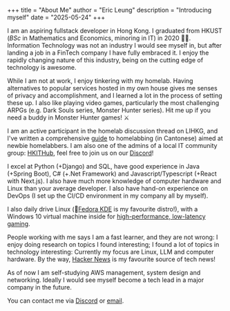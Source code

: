 +++
title = "About Me"
author = "Eric Leung"
description = "Introducing myself"
date = "2025-05-24"
+++

I am an aspiring fullstack developer in Hong Kong. I graduated from HKUST (*BSc* in Mathematics and Economics, minoring in IT) in 2020 :man_student:. Information Technology was not an industry I would see myself in, but after landing a job in a FinTech company I have fully embraced it. I enjoy the rapidly changing nature of this industry, being on the cutting edge of technology is awesome.

While I am not at work, I enjoy tinkering with my homelab. Having alternatives to popular services hosted in my own house gives me senses of privacy and accomplishment, and I learned a lot in the process of setting these up. I also like playing video games, particularly the most challenging ARPGs (e.g. Dark Souls series, Monster Hunter series). Hit me up if you need a buddy in Monster Hunter games! :crossed_swords:

I am an active participant in the homelab discussion thread on LIHKG, and I've written a comprehensive [guide](../posts/003_lihkg_consumer_nas/) to homelabbing (in Cantonese) aimed at newbie homelabbers. I am also one of the admins of a local IT community group: [HKITHub](https://www.facebook.com/groups/hkithub), feel free to join us on our [Discord](https://discord.gg/D45jCfzwhP)!

I excel at Python (+Django) and SQL, have good experience in Java (+Spring Boot), C# (+.Net Framework) and Javascript/Typescript (+React with Next.js). I also have much more knowledge of computer hardware and Linux than your average developer. I also have hand-on experience on DevOps (I set up the CI/CD environment in my company all by myself).

I also daily drive Linux (:tophat:[Fedora KDE](https://fedoraproject.org/spins/kde/) is my favourite distro!), with a Windows 10 virtual machine inside for [high-performance, low-latency gaming](../posts/002_windows_to_linux/).

People working with me says I am a fast learner, and they are not wrong: I enjoy doing research on topics I found interesting; I found a lot of topics in technology interesting: Currently my focus are Linux, LLM and computer hardware. By the way, [Hacker News](https://news.ycombinator.com/front) is my favourite source of tech news!

As of now I am self-studying AWS management, system design and networking. Ideally I would see myself become a tech lead in a major company in the future.

You can contact me via [Discord](https://discordapp.com/users/263243377821089792) or [email](mailto:contact@ericleung.dev).

